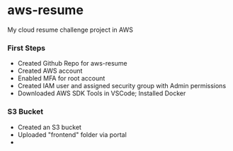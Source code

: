 # aws-resume
My cloud resume challenge project in AWS

### First Steps

- Created Github Repo for aws-resume
- Created AWS account
- Enabled MFA for root account
- Created IAM user and assigned security group with Admin permissions
- Downloaded AWS SDK Tools in VSCode; Installed Docker

### S3 Bucket

- Created an S3 bucket
- Uploaded "frontend" folder via portal
- 